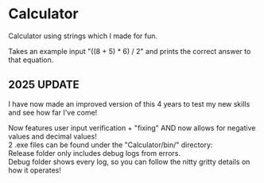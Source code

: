 # Calculator
Calculator using strings which I made for fun.

Takes an example input "((8 + 5) * 6) / 2" and prints the correct answer to that equation. 

## 2025 UPDATE
I have now made an improved version of this 4 years to test my new skills and see how far I've come!

Now features user input verification + "fixing" AND now allows for negative values and decimal values!<br>
2 .exe files can be found under the "Calculator/bin/" directory:<br>
Release folder only includes debug logs from errors.<br>
Debug folder shows every log, so you can follow the nitty gritty details on how it operates!
